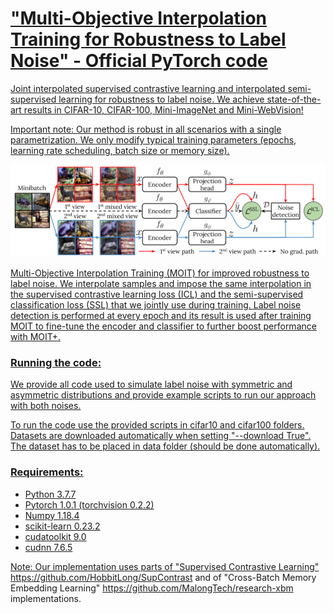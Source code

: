 # <a href="https://arxiv.org/abs/2012.04462" target="_blank"> "Multi-Objective Interpolation Training for Robustness to Label Noise" - Official PyTorch code

Joint interpolated supervised contrastive learning and interpolated semi-supervised learning for robustness to label noise. We achieve state-of-the-art results in CIFAR-10, CIFAR-100, Mini-ImageNet and Mini-WebVision!

Important note: Our method is robust in all scenarios with a single parametrization. We only modify typical training parameters (epochs, learning rate scheduling, batch size or memory size).

<img src="./Overview.png" width="600">

Multi-Objective Interpolation Training (MOIT) for improved robustness to label noise. We interpolate samples and impose the same interpolation in the supervised contrastive learning loss (ICL) and the semi-supervised classification loss (SSL) that we jointly use during training. Label noise detection is performed at every epoch and its result is used after training MOIT to fine-tune the encoder and classifier to further boost performance with MOIT+.


### Running the code:
We provide all code used to simulate label noise with symmetric and asymmetric distributions and provide example scripts to run our approach with both noises.

To run the code use the provided scripts in cifar10 and cifar100 folders. Datasets are downloaded automatically when setting "--download True". The dataset has to be placed in data folder (should be done automatically).

### Requirements:
* Python 3.7.7
* Pytorch 1.0.1 (torchvision 0.2.2)
* Numpy 1.18.4
* scikit-learn 0.23.2
* cudatoolkit 9.0
* cudnn 7.6.5

Note: Our implementation uses parts of "Supervised Contrastive Learning" https://github.com/HobbitLong/SupContrast and of "Cross-Batch Memory Embedding Learning" https://github.com/MalongTech/research-xbm implementations.


